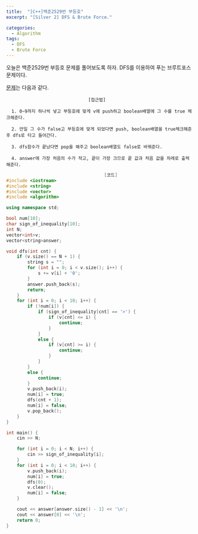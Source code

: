 ```yaml
---
title:  "[C++]백준2529번 부등호"
excerpt: "[Silver 2] DFS & Brute Force."

categories:
  - Algorithm
tags:
  - DFS
  - Brute Force
---
```

오늘은 백준2529번 부등호 문제를 풀어보도록 하자. DFS를 이용하여 푸는 브루트포스 문제이다.

[문제](https://www.acmicpc.net/problem/2529)는 다음과 같다.


                                   [접근법]

      1. 0~9까지 하나씩 넣고 부등호에 맞게 v에 push하고 boolean배열에 그 수를 true 체크해준다.
      
      2. 만일 그 수가 false고 부등호에 맞게 되었다면 push, boolean배열을 true체크해준 후 dfs로 타고 들어간다.
      
      3. dfs함수가 끝났다면 pop을 해주고 boolean배열도 false로 바꿔준다.
      
      4. answer에 가장 처음의 수가 작고, 끝이 가장 크므로 끝 값과 처음 값을 차례로 출력해준다.
      
      

```c++
                                     [코드]
#include <iostream>
#include <string>
#include <vector>
#include <algorithm>

using namespace std;

bool num[10];
char sign_of_inequality[10];
int N;
vector<int>v;
vector<string>answer;

void dfs(int cnt) {
	if (v.size() == N + 1) {
		string s = "";
		for (int i = 0; i < v.size(); i++) {
			s += v[i] + '0';
		}
		answer.push_back(s);
		return;
	}
	for (int i = 0; i < 10; i++) {
		if (!num[i]) {
			if (sign_of_inequality[cnt] == '>') {
				if (v[cnt] <= i) {
					continue;
				}
			}
			else {
				if (v[cnt] >= i) {
					continue;
				}
			}
		}
		else {
			continue;
		}
		v.push_back(i);
		num[i] = true;
		dfs(cnt + 1);
		num[i] = false;
		v.pop_back();
	}
}

int main() {
	cin >> N;

	for (int i = 0; i < N; i++) {
		cin >> sign_of_inequality[i];
	}
	for (int i = 0; i < 10; i++) {
		v.push_back(i);
		num[i] = true;
		dfs(0);
		v.clear();
		num[i] = false;
	}

	cout << answer[answer.size() - 1] << '\n';
	cout << answer[0] << '\n';
	return 0;
}
```
